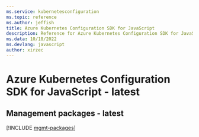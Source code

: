 ```yaml
---
ms.service: kubernetesconfiguration
ms.topic: reference
ms.author: jeffish
title: Azure Kubernetes Configuration SDK for JavaScript
description: Reference for Azure Kubernetes Configuration SDK for JavaScript
ms.data: 10/18/2022
ms.devlang: javascript
author: xirzec
---
```

# Azure Kubernetes Configuration SDK for JavaScript - latest

## Management packages - latest
[!INCLUDE [mgmt-packages](kubernetes-configuration-mgmt-index.md)]